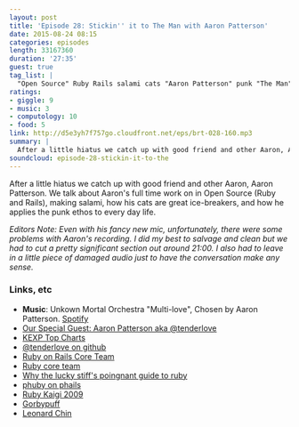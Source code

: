 ```yaml
---
layout: post
title: 'Episode 28: Stickin'' it to The Man with Aaron Patterson'
date: 2015-08-24 08:15
categories: episodes
length: 33167360
duration: '27:35'
guest: true
tag_list: |
  "Open Source" Ruby Rails salami cats "Aaron Patterson" punk "The Man"
ratings:
- giggle: 9
- music: 3
- computology: 10
- food: 5
link: http://d5e3yh7f757go.cloudfront.net/eps/brt-028-160.mp3
summary: |
  After a little hiatus we catch up with good friend and other Aaron, Aaron Patterson. We talk about Aaron's full time work on in Open Source (Ruby and Rails), making salami, how his cats are great ice-breakers, and how he applies the punk ethos to every day life.
soundcloud: episode-28-stickin-it-to-the
---
```

After a little hiatus we catch up with good friend and other Aaron, Aaron Patterson. We talk about Aaron's full time work on in Open Source (Ruby and Rails), making salami, how his cats are great ice-breakers, and how he applies the punk ethos to every day life.

<!-- more -->

*Editors Note: Even with his fancy new mic, unfortunately, there were some problems with Aaron's recording. I did my best to salvage and clean but we had to cut a pretty significant section out around 21:00. I also had to leave in a little piece of damaged audio just to have the conversation make any sense.*

### Links, etc

* <strong>Music</strong>: Unkown Mortal Orchestra "Multi-love", Chosen by Aaron Patterson. [Spotify](https://open.spotify.com/track/0PEXp5yk0sx9dJ8JzwvjJb)
* [Our Special Guest: Aaron Patterson aka @tenderlove](https://twitter.com/tenderlove)
* [KEXP Top Charts](http://kexp.org/lists/TopAlbumsOf2014)
* [@tenderlove on github](https://github.com/tenderlove)
* [Ruby on Rails Core Team](http://rubyonrails.org/core/)
* [Ruby core team](https://www.ruby-lang.org/en/community/ruby-core/)
* [Why the lucky stiff's poingnant guide to ruby](http://mislav.uniqpath.com/poignant-guide/)
* [phuby on phails](https://www.youtube.com/watch?v=lsWKjS6Vufw)
* [Ruby Kaigi 2009](http://rubykaigi.org/2009/en)
* [Gorbypuff](https://twitter.com/gorbypuff)
* [Leonard Chin](https://twitter.com/lchin)
